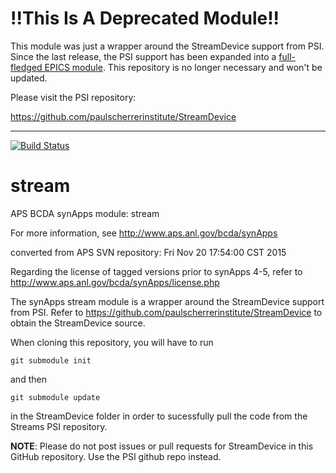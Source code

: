 # !!This Is A Deprecated Module!!

This module was just a wrapper around the StreamDevice support from PSI. Since the last release, the PSI support has been expanded into a [full-fledged EPICS module](https://github.com/paulscherrerinstitute/StreamDevice). This repository is no longer necessary and won't be updated.

Please visit the PSI repository:

https://github.com/paulscherrerinstitute/StreamDevice

---

[![Build Status](https://travis-ci.org/epics-modules/stream.svg?branch=master)](https://travis-ci.org/epics-modules/stream)

# stream
APS BCDA synApps module: stream

For more information, see
   http://www.aps.anl.gov/bcda/synApps

converted from APS SVN repository: Fri Nov 20 17:54:00 CST 2015

Regarding the license of tagged versions prior to synApps 4-5,
refer to http://www.aps.anl.gov/bcda/synApps/license.php

The synApps stream module is a wrapper around
the StreamDevice support from PSI.
Refer to  https://github.com/paulscherrerinstitute/StreamDevice
to obtain the StreamDevice source.

When cloning this repository, you will have to run

    git submodule init      
and then

    git submodule update  
in the StreamDevice folder in order to sucessfully pull
the code from the Streams PSI repository.

**NOTE**: Please do not post issues or pull requests for 
StreamDevice in this GitHub repository. Use the PSI github repo
instead.
